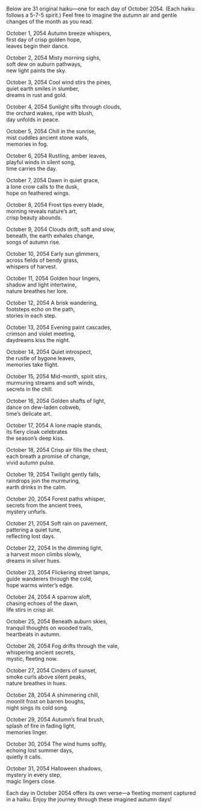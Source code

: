 Below are 31 original haiku—one for each day of October 2054. (Each haiku follows a 5-7-5 spirit.) Feel free to imagine the autumn air and gentle changes of the month as you read.

October 1, 2054
Autumn breeze whispers,  
first day of crisp golden hope,  
leaves begin their dance.

October 2, 2054
Misty morning sighs,  
soft dew on auburn pathways,  
new light paints the sky.

October 3, 2054
Cool wind stirs the pines,  
quiet earth smiles in slumber,  
dreams in rust and gold.

October 4, 2054
Sunlight sifts through clouds,  
the orchard wakes, ripe with blush,  
day unfolds in peace.

October 5, 2054
Chill in the sunrise,  
mist cuddles ancient stone walls,  
memories in fog.

October 6, 2054
Rustling, amber leaves,  
playful winds in silent song,  
time carries the day.

October 7, 2054
Dawn in quiet grace,  
a lone crow calls to the dusk,  
hope on feathered wings.

October 8, 2054
Frost tips every blade,  
morning reveals nature’s art,  
crisp beauty abounds.

October 9, 2054
Clouds drift, soft and slow,  
beneath, the earth exhales change,  
songs of autumn rise.

October 10, 2054
Early sun glimmers,  
across fields of bendy grass,  
whispers of harvest.

October 11, 2054
Golden hour lingers,  
shadow and light intertwine,  
nature breathes her lore.

October 12, 2054
A brisk wandering,  
footsteps echo on the path,  
stories in each step.

October 13, 2054
Evening paint cascades,  
crimson and violet meeting,  
daydreams kiss the night.

October 14, 2054
Quiet introspect,  
the rustle of bygone leaves,  
memories take flight.

October 15, 2054
Mid-month, spirit stirs,  
murmuring streams and soft winds,  
secrets in the chill.

October 16, 2054
Golden shafts of light,  
dance on dew-laden cobweb,  
time’s delicate art.

October 17, 2054
A lone maple stands,  
its fiery cloak celebrates  
the season’s deep kiss.

October 18, 2054
Crisp air fills the chest,  
each breath a promise of change,  
vivid autumn pulse.

October 19, 2054
Twilight gently falls,  
raindrops join the murmuring,  
earth drinks in the calm.

October 20, 2054
Forest paths whisper,  
secrets from the ancient trees,  
mystery unfurls.

October 21, 2054
Soft rain on pavement,  
pattering a quiet tune,  
reflecting lost days.

October 22, 2054
In the dimming light,  
a harvest moon climbs slowly,  
dreams in silver hues.

October 23, 2054
Flickering street lamps,  
guide wanderers through the cold,  
hope warms winter’s edge.

October 24, 2054
A sparrow aloft,  
chasing echoes of the dawn,  
life stirs in crisp air.

October 25, 2054
Beneath auburn skies,  
tranquil thoughts on wooded trails,  
heartbeats in autumn.

October 26, 2054
Fog drifts through the vale,  
whispering ancient secrets,  
mystic, fleeting now.

October 27, 2054
Cinders of sunset,  
smoke curls above silent peaks,  
nature breathes in hues.

October 28, 2054
A shimmering chill,  
moonlit frost on barren boughs,  
night sings its cold song.

October 29, 2054
Autumn’s final brush,  
splash of fire in fading light,  
memories linger.

October 30, 2054
The wind hums softly,  
echoing lost summer days,  
quietly it calls.

October 31, 2054
Halloween shadows,  
mystery in every step,  
magic lingers close.

Each day in October 2054 offers its own verse—a fleeting moment captured in a haiku. Enjoy the journey through these imagined autumn days!
